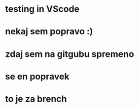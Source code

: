 # testing in VScode

# nekaj sem popravo :)

# zdaj sem na gitgubu spremeno

# se en popravek

# to je za brench

